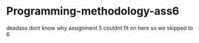# Programming-methodology-ass6
deadass dont know why assignment 5 couldnt fit on here so we skipped to 6
